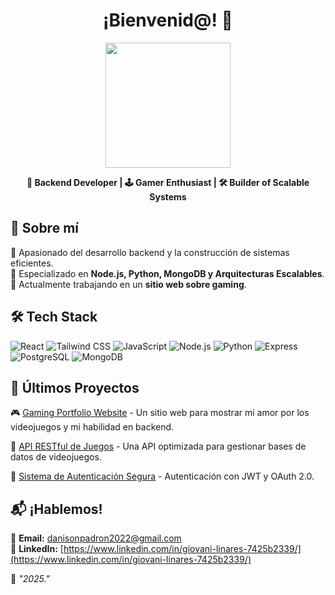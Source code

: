 <!-- Encabezado con estilo -->
<h1 align="center">¡Bienvenid@! 👾</h1>

<p align="center">
  <img src="https://media.giphy.com/media/hqU2KkjW5bE2v2Z7Q2/giphy.gif" width="200">
</p>

<p align="center">
  <b>🚀 Backend Developer | 🕹️ Gamer Enthusiast | 🛠️ Builder of Scalable Systems</b>
</p>

## 🌟 Sobre mí
🔹 Apasionado del desarrollo backend y la construcción de sistemas eficientes.  
🔹 Especializado en <b>Node.js, Python, MongoDB y Arquitecturas Escalables</b>.  
🔹 Actualmente trabajando en un <b>sitio web sobre gaming</b>.  


## 🛠️ Tech Stack


![React](https://img.shields.io/badge/-React-61DAFB?style=flat-square&logo=react&logoColor=black)
![Tailwind CSS](https://img.shields.io/badge/-TailwindCSS-06B6D4?style=flat-square&logo=tailwind-css&logoColor=white)
![JavaScript](https://img.shields.io/badge/-JavaScript-F7DF1E?style=flat-square&logo=javascript&logoColor=black)
![Node.js](https://img.shields.io/badge/-Node.js-339933?style=flat-square&logo=node.js&logoColor=white)
![Python](https://img.shields.io/badge/-Python-3776AB?style=flat-square&logo=python&logoColor=white)
![Express](https://img.shields.io/badge/-Express.js-000000?style=flat-square&logo=express&logoColor=white)
![PostgreSQL](https://img.shields.io/badge/-PostgreSQL-4169E1?style=flat-square&logo=postgresql&logoColor=white)
![MongoDB](https://img.shields.io/badge/-MongoDB-47A248?style=flat-square&logo=mongodb&logoColor=white)


## 📌 Últimos Proyectos

🎮 [Gaming Portfolio Website](https://github.com/tuusuario/gaming-portfolio) - Un sitio web para mostrar mi amor por los videojuegos y mi habilidad en backend.  

📂 [API RESTful de Juegos](https://github.com/tuusuario/game-api) - Una API optimizada para gestionar bases de datos de videojuegos.  

🚀 [Sistema de Autenticación Segura](https://github.com/tuusuario/auth-system) - Autenticación con JWT y OAuth 2.0.


## 📬 ¡Hablemos!

💌 **Email:** [danisonpadron2022@gmail.com](danisonpadron2022@gmail.com)  
💼 **LinkedIn:** [https://www.linkedin.com/in/giovani-linares-7425b2339/](https://www.linkedin.com/in/giovani-linares-7425b2339/)  

🌟 _"2025."_  

